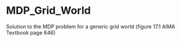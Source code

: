 # MDP_Grid_World
Solution to the MDP problem for a generic grid world (figure 17.1 AIMA Textbook page 646)
